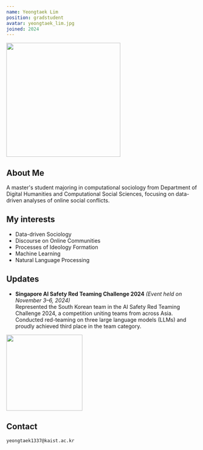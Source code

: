 ```yaml
---
name: Yeongtaek Lim
position: gradstudent
avatar: yeongtaek_lim.jpg
joined: 2024
---
```


<img width="300" src="{{site.baseurl}}/images/people/{{page.avatar}}" onerror="this.src='{{site.baseurl}}/images/people/404.jpg';" data-action="zoom">

## About Me
  A master's student majoring in computational sociology from Department of Digital Humanities and Computational Social Sciences, focusing on data-driven analyses of online social conflicts.
  
## My interests
  * Data-driven Sociology
  * Discourse on Online Communities
  * Processes of Ideology Formation
  * Machine Learning
  * Natural Language Processing

## Updates
* **Singapore AI Safety Red Teaming Challenge 2024** *(Event held on November 3–6, 2024)*  
  Represented the South Korean team in the AI Safety Red Teaming Challenge 2024, a competition uniting teams from across Asia. Conducted red-teaming on three large language models (LLMs) and proudly achieved third place in the team category.
    
<img width="200" src="{{site.baseurl}}/images/people/Yongtaek_AI.png" onerror="this.src='{{site.baseurl}}/images/people/404.jpg';" data-action="zoom">

## Contact
<i class="fa fa-envelope-o"></i>  `yeongtaek1337@kaist.ac.kr`<br>
